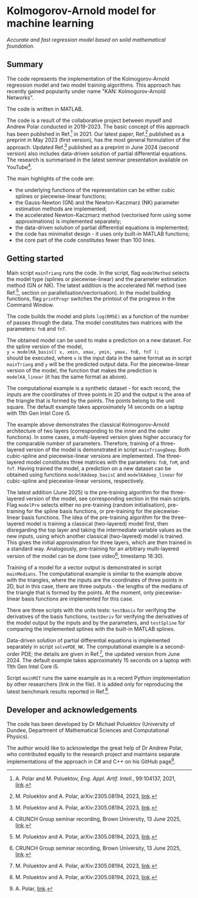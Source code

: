 # Kolmogorov-Arnold model for machine learning

_Accurate and fast regression model based on solid mathematical foundation._

## Summary

The code represents the implementation of the Kolmogorov-Arnold regression model and two model training algorithms. This approach has recently gained popularity under name "KAN: Kolmogorov-Arnold Networks".

The code is written in MATLAB.

The code is a result of the collaborative project between myself and Andrew Polar conducted in 2019-2023. The basic concept of this approach has been published in Ref.[^1] in 2021. Our latest paper, Ref.[^2] published as a preprint in May 2023 (first version), has the most general formulation of the approach. Updated Ref.[^2] published as a preprint in June 2024 (second version) also includes data-driven solution of partial differential equations. The research is summarised in the latest seminar presentation available on YouTube[^4].

The main highlights of the code are:
- the underlying functions of the representation can be either cubic splines or piecewise-linear functions;
- the Gauss-Newton (GN) and the Newton-Kaczmarz (NK) parameter estimation methods are implemented;
- the accelerated Newton-Kaczmarz method (vectorised form using some approximations) is implemented separately;
- the data-driven solution of partial differential equations is implemented;
- the code has minimalist design - it uses only built-in MATLAB functions;
- the core part of the code constitutes fewer than 100 lines.

## Getting started

Main script `mainTriang` runs the code. In the script, flag `modelMethod` selects the model type (splines or piecewise-linear) and the parameter estimation method (GN or NK). The latest addition is the accelerated NK method (see Ref.[^2], section on parallelisation/vectorisation). In the model building functions, flag `printProgr` switches the printout of the progress in the Command Window.

The code builds the model and plots `log(RMSE)` as a function of the number of passes through the data. The model constitutes two matrices with the parameters: `fnB` and `fnT`. 

The obtained model can be used to make a prediction on a new dataset. For the spline version of the model,\
`y = modelKA_basisC( x, xmin, xmax, ymin, ymax, fnB, fnT );`\
should be executed, where `x` is the input data in the same format as in script `mainTriang` and `y` will be the predicted output data. For the piecewise-linear version of the model, the function that makes the prediction is `modelKA_linear` (it has the same format as above).

The computational example is a synthetic dataset - for each record, the inputs are the coordinates of three points in 2D and the output is the area of the triangle that is formed by the points. The points belong to the unit square. The default example takes approximately 14 seconds on a laptop with 11th Gen Intel Core i5.

The example above demonstrates the classical Kolmogorov-Arnold architecture of two layers (corresponding to the inner and the outer functions). In some cases, a multi-layered version gives higher accuracy for the comparable number of parameters. Therefore, training of a three-layered version of the model is demonstrated in script `mainTriangDeep`. Both cubic-spline and piecewise-linear versions are implemented. The three-layered model constitutes three matrices with the parameters: `fnB`, `fnM`, and `fnT`. Having trained the model, a prediction on a new dataset can be obtained using functions `modelKAdeep_basisC` and `modelKAdeep_linear` for cubic-spline and piecewise-linear versions, respectively.

The latest addition (June 2025) is the pre-training algorithm for the three-layered version of the model, see corresponding section in the main scripts. Flag `modelPre` selects either no pre-training (random initialisation), pre-training for the spline basis functions, or pre-training for the piecewise-linear basis functions. The idea of the pre-training algorithm for the three-layered model is training a classical (two-layered) model first, then disregarding the top layer and taking the intermediate variable values as the new inputs, using which another classical (two-layered) model is trained. This gives the initial approximation for three layers, which are then trained in a standard way. Analogously, pre-training for an arbitrary multi-layered version of the model can be done (see video[^4], timestamp 18:30).

Training of a model for a vector output is demonstrated in script `mainMedians`. The computational example is similar to the example above with the triangles, where the inputs are the coordinates of three points in 2D, but in this case, there are three outputs - the lengths of the medians of the triangle that is formed by the points. At the moment, only piecewise-linear basis functions are implemented for this case.

There are three scripts with the units tests: `testBasis` for verifying the derivatives of the basis functions, `testDeriv` for verifying the derivatives of the model output by the inputs and by the parameters, and `testSpline` for comparing the implemented splines with the built-in MATLAB splines.

Data-driven solution of partial differential equations is implemented separately in script `solvePDE_NK`. The computational example is a second-order PDE; the details are given in Ref.[^2], the updated version from June 2024. The default example takes approximately 15 seconds on a laptop with 11th Gen Intel Core i5.

Script `mainMIT` runs the same example as in a recent Python implementation by other researchers (link in the file). It is added only for reproducing the latest benchmark results reported in Ref.[^2].

## Developer and acknowledgements

The code has been developed by Dr Michael Poluektov (University of Dundee, Department of Mathematical Sciences and Computational Physics).

The author would like to acknowledge the great help of Dr Andrew Polar, who contributed equally to the research project and maintains separate implementations of the approach in C# and C++ on his GitHub page[^3].

[^1]: A. Polar and M. Poluektov, _Eng. Appl. Artif. Intell._, 99:104137, 2021, [link](https://www.sciencedirect.com/science/article/abs/pii/S0952197620303742).
[^2]: M. Poluektov and A. Polar, arXiv:2305.08194, 2023, [link](https://arxiv.org/abs/2305.08194).
[^3]: A. Polar, [link](https://github.com/andrewpolar).
[^4]: CRUNCH Group seminar recording, Brown University, 13 June 2025, [link](https://www.youtube.com/watch?v=V0EXlyv3TgI).
